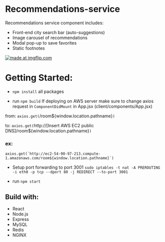 # Recommendations-service

Recommendations service component includes:
- Front-end city search bar (auto-suggestions)
- Image carousel of recommendations
- Modal pop-up to save favorites
- Static footnotes

<a href="https://imgflip.com/gif/2yiis2"><img src="https://i.imgflip.com/2yiis2.gif" title="made at imgflip.com"/></a>

# Getting Started:

- `npm install` all packages

- run `npm build`
If deploying on AWS server make sure to change axios request in `ComponentDidMount` in App.jsx (client/components/App.jsx)

from: 
`axios.get(`/room${window.location.pathname}`) `

to:
`axios.get(`http://[Insert AWS EC2 public DNS]/room${window.location.pathname}`) `

### ex:
`` axios.get(`http://ec2-54-90-97-213.compute-1.amazonaws.com/room${window.location.pathname}`) ``

- Setup port forwarding to port 3001
`sudo iptables -t nat -A PREROUTING -i eth0 -p tcp --dport 80 -j REDIRECT --to-port 3001`

- run `npm start`

## Build with: 
- React 
- Node.js
- Express
- MySQL
- Redis
- NGINX
